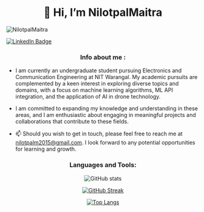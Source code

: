 
<h1 align="center">👋 Hi, I’m NilotpalMaitra</h1>
<p align="left"> <img src="https://komarev.com/ghpvc/?username=NilotpalMaitra7&label=Profile%20views&color=0e75b6&style=flat" alt="NilotpalMaitra" /> </p>
<div id="badges">
  <a href="[www.linkedin.com/in/Nilotpal Maitra](https://www.linkedin.com/in/nilotpal-maitra-636018267/)">
    <img src="https://img.shields.io/badge/LinkedIn-blue?style=for-the-badge&logo=linkedin&logoColor=white" alt="LinkedIn Badge"/>
  </a>
</div>
<h3 align="Middle">Info about me :</h3>

- I am currently an undergraduate student pursuing Electronics and Communication Engineering at NIT Warangal. My academic pursuits are complemented by a keen interest in exploring diverse topics and domains, with a focus on machine learning algorithms, ML API integration, and the application of AI in drone technology.

- I am committed to expanding my knowledge and understanding in these areas, and I am enthusiastic about engaging in meaningful projects and collaborations that contribute to these fields.

- 📫 Should you wish to get in touch, please feel free to reach me at nilotpalm2015@gmail.com. I look forward to any potential opportunities for learning and growth.
<h3 align="Middle">Languages and Tools:</h3>

<div align=center >

![GitHub stats](https://github-readme-stats.vercel.app/api?username=NilotpalMaitra&theme=codeSTACKr&show_icons=true)

[![GitHub Streak](http://github-readme-streak-stats.herokuapp.com?user=NilotpalMaitra&theme=codestackr&fire=EBDC3C&card_width=400&border=EB545400)](https://git.io/streak-stats)

[![Top Langs](https://github-readme-stats.vercel.app/api/top-langs/?username=NilotpalMaitra&layout=compact&theme=codeSTACKr)](https://github.com/anuraghazra/github-readme-stats)


<!---
NilotpalMaitra/NilotpalMaitra is a ✨ special ✨ repository because its `README.md` (this file) appears on your GitHub profile.
You can click the Preview link to take a look at your changes.
--->
